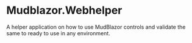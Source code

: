 # Mudblazor.Webhelper
A helper application on how to use MudBlazor controls and validate the same to ready to use in any environment.

